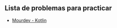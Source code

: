 ## Lista de problemas para practicar

- [Mourdev - Kotlin](https://github.com/mouredev/Weekly-Challenge-2022-Kotlin)